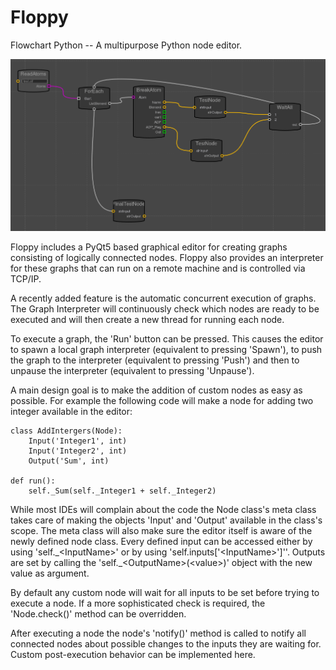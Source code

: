 # Floppy
Flowchart Python -- A multipurpose Python node editor.

![Example Graph](/floppy/ressources/img.png?raw=true "Graph Example")

Floppy includes a PyQt5 based graphical editor for creating graphs consisting of logically connected nodes.
Floppy also provides an interpreter for these graphs that can run on a remote machine and is controlled via TCP/IP.

A recently added feature is the automatic concurrent execution of graphs. The Graph Interpreter will continuously check
which nodes are ready to be executed and will then create a new thread for running each node.

To execute a graph, the 'Run' button can be pressed.
This causes the editor to spawn a local graph interpreter (equivalent to pressing 'Spawn'), to push the graph to the
interpreter (equivalent to pressing 'Push') and then to unpause the interpreter (equivalent to pressing 'Unpause').


A main design goal is to make the addition of custom nodes as easy as possible. For example the following code will
make a node for adding two integer available in the editor:


    class AddIntergers(Node):
        Input('Integer1', int)
        Input('Integer2', int)
        Output('Sum', int)

    def run():
        self._Sum(self._Integer1 + self._Integer2)


While most IDEs will complain about the code the Node class's meta class takes care of making the objects 'Input' and
'Output' available in the class's scope. The meta class will also make sure the editor itself is aware of the newly
defined node class.
Every defined input can be accessed either by using 'self.\_\<InputName\>' or by using 'self.inputs['\<InputName\>']''.
Outputs are set by calling the 'self.\_\<OutputName\>(\<value\>)' object with the new value as argument.

By default any custom node will wait for all inputs to be set before trying to execute a node. If a more sophisticated
check is required, the 'Node.check()' method can be overridden.

After executing a node the node's 'notify()' method is called to notify all connected nodes about possible changes to
the inputs they are waiting for. Custom post-execution behavior can be implemented here.
